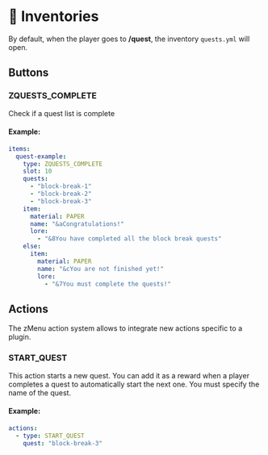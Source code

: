# 📖 Inventories

By default, when the player goes to **/quest**, the inventory `quests.yml` will open.

## Buttons

### ZQUESTS\_COMPLETE

Check if a quest list is complete

#### Example:

```yaml
items:
  quest-example:
    type: ZQUESTS_COMPLETE
    slot: 10
    quests:
      - "block-break-1"
      - "block-break-2"
      - "block-break-3"
    item:
      material: PAPER
      name: "&aCongratulations!"
      lore:
        - "&8You have completed all the block break quests"
    else:
      item:
        material: PAPER
        name: "&cYou are not finished yet!"
        lore:
          - "&7You must complete the quests!"
```

## Actions

The zMenu action system allows to integrate new actions specific to a plugin.

### START\_QUEST

This action starts a new quest. You can add it as a reward when a player completes a quest to automatically start the next one. You must specify the name of the quest.

#### Example:

```yaml
actions:
  - type: START_QUEST
    quest: "block-break-3"
```

